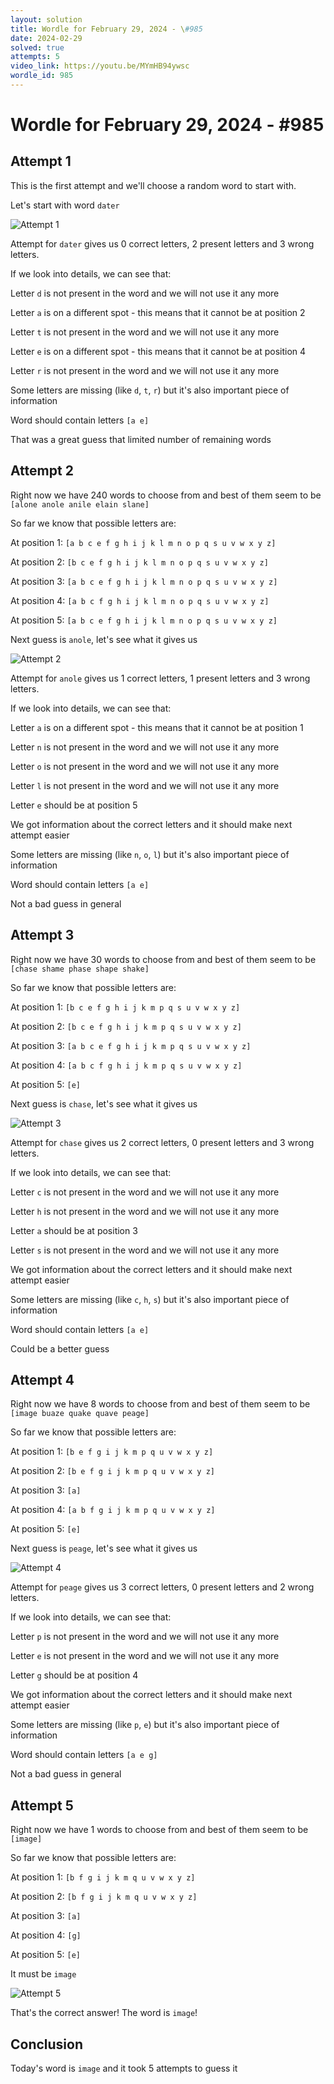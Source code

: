 ```yaml
---
layout: solution
title: Wordle for February 29, 2024 - \#985
date: 2024-02-29
solved: true
attempts: 5
video_link: https://youtu.be/MYmHB94ywsc
wordle_id: 985
---
```


# Wordle for February 29, 2024 - \#985

## Attempt 1

This is the first attempt and we'll choose a random word to start with.

Let's start with word `dater`

![Attempt 1](2024-02-29/attempt-1.png)

Attempt for `dater` gives us 0 correct letters, 2 present letters and 3 wrong letters.

If we look into details, we can see that:

Letter `d` is not present in the word and we will not use it any more

Letter `a` is on a different spot - this means that it cannot be at position 2

Letter `t` is not present in the word and we will not use it any more

Letter `e` is on a different spot - this means that it cannot be at position 4

Letter `r` is not present in the word and we will not use it any more

Some letters are missing (like `d`, `t`, `r`) but it's also important piece of information

Word should contain letters `[a e]`

That was a great guess that limited number of remaining words



## Attempt 2

Right now we have 240 words to choose from and best of them seem to be `[alone anole anile elain slane]`

So far we know that possible letters are:

At position 1: `[a b c e f g h i j k l m n o p q s u v w x y z]`

At position 2: `[b c e f g h i j k l m n o p q s u v w x y z]`

At position 3: `[a b c e f g h i j k l m n o p q s u v w x y z]`

At position 4: `[a b c f g h i j k l m n o p q s u v w x y z]`

At position 5: `[a b c e f g h i j k l m n o p q s u v w x y z]`

Next guess is `anole`, let's see what it gives us

![Attempt 2](2024-02-29/attempt-2.png)

Attempt for `anole` gives us 1 correct letters, 1 present letters and 3 wrong letters.

If we look into details, we can see that:

Letter `a` is on a different spot - this means that it cannot be at position 1

Letter `n` is not present in the word and we will not use it any more

Letter `o` is not present in the word and we will not use it any more

Letter `l` is not present in the word and we will not use it any more

Letter `e` should be at position 5

We got information about the correct letters and it should make next attempt easier

Some letters are missing (like `n`, `o`, `l`) but it's also important piece of information

Word should contain letters `[a e]`

Not a bad guess in general



## Attempt 3

Right now we have 30 words to choose from and best of them seem to be `[chase shame phase shape shake]`

So far we know that possible letters are:

At position 1: `[b c e f g h i j k m p q s u v w x y z]`

At position 2: `[b c e f g h i j k m p q s u v w x y z]`

At position 3: `[a b c e f g h i j k m p q s u v w x y z]`

At position 4: `[a b c f g h i j k m p q s u v w x y z]`

At position 5: `[e]`

Next guess is `chase`, let's see what it gives us

![Attempt 3](2024-02-29/attempt-3.png)

Attempt for `chase` gives us 2 correct letters, 0 present letters and 3 wrong letters.

If we look into details, we can see that:

Letter `c` is not present in the word and we will not use it any more

Letter `h` is not present in the word and we will not use it any more

Letter `a` should be at position 3

Letter `s` is not present in the word and we will not use it any more

We got information about the correct letters and it should make next attempt easier

Some letters are missing (like `c`, `h`, `s`) but it's also important piece of information

Word should contain letters `[a e]`

Could be a better guess



## Attempt 4

Right now we have 8 words to choose from and best of them seem to be `[image buaze quake quave peage]`

So far we know that possible letters are:

At position 1: `[b e f g i j k m p q u v w x y z]`

At position 2: `[b e f g i j k m p q u v w x y z]`

At position 3: `[a]`

At position 4: `[a b f g i j k m p q u v w x y z]`

At position 5: `[e]`

Next guess is `peage`, let's see what it gives us

![Attempt 4](2024-02-29/attempt-4.png)

Attempt for `peage` gives us 3 correct letters, 0 present letters and 2 wrong letters.

If we look into details, we can see that:

Letter `p` is not present in the word and we will not use it any more

Letter `e` is not present in the word and we will not use it any more

Letter `g` should be at position 4

We got information about the correct letters and it should make next attempt easier

Some letters are missing (like `p`, `e`) but it's also important piece of information

Word should contain letters `[a e g]`

Not a bad guess in general



## Attempt 5

Right now we have 1 words to choose from and best of them seem to be `[image]`

So far we know that possible letters are:

At position 1: `[b f g i j k m q u v w x y z]`

At position 2: `[b f g i j k m q u v w x y z]`

At position 3: `[a]`

At position 4: `[g]`

At position 5: `[e]`

It must be `image`

![Attempt 5](2024-02-29/attempt-5.png)

That's the correct answer! The word is `image`!

## Conclusion

Today's word is `image` and it took 5 attempts to guess it

